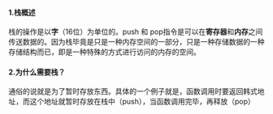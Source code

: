#### 1.栈概述

栈的操作是以**字**（16位）为单位的。push 和 pop指令是可以在**寄存器**和**内存**之间传送数据的。因为栈毕竟是只是一种内存空间的一部分，只是一种存储数据的一种存储结构而已，即是一种特殊的方式进行访问的内存的空间。

####  2.为什么需要栈？

通俗的说就是为了暂时存放东西。具体的一个例子就是，函数调用时要返回韩式地址，而这个地址就暂时存放在栈中（push），当函数调用完毕，再释放（pop）

